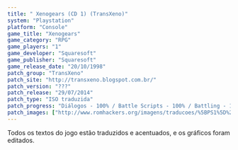 ```yaml
---
title: " Xenogears (CD 1) (TransXeno)"
system: "Playstation"
platform: "Console"
game_title: "Xenogears"
game_category: "RPG"
game_players: "1"
game_developer: "Squaresoft"
game_publisher: "Squaresoft"
game_release_date: "20/10/1998"
patch_group: "TransXeno"
patch_site: "http://transxeno.blogspot.com.br/"
patch_version: "???"
patch_release: "29/07/2014"
patch_type: "ISO traduzida"
patch_progress: "Diálogos - 100% / Battle Scripts - 100% / Battling - 100% / Itens e descrições - 100% / Gráficos - 100% / Revisão - 100%"
patch_images: ["http://www.romhackers.org/imagens/traducoes/%5BPS1%5D%20Xenogears%20-%20TransXeno%20-%201.jpg","http://www.romhackers.org/imagens/traducoes/%5BPS1%5D%20Xenogears%20-%20TransXeno%20-%202.jpg","http://www.romhackers.org/imagens/traducoes/%5BPS1%5D%20Xenogears%20-%20TransXeno%20-%203.jpg"]
---
```

Todos os textos do jogo estão traduzidos e acentuados, e os gráficos foram editados.
